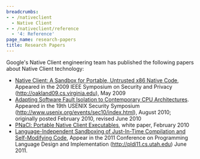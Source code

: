 ```yaml
---
breadcrumbs:
- - /nativeclient
  - Native Client
- - /nativeclient/reference
  - '4: Reference'
page_name: research-papers
title: Research Papers
---
```


Google's Native Client engineering team has published the following papers about
Native Client technology:

*   [Native Client: A Sandbox for Portable, Untrusted x86 Native
            Code](http://static.googleusercontent.com/external_content/untrusted_dlcp/research.google.com/en/us/pubs/archive/34913.pdf),
            Appeared in the 2009 IEEE Symposium on Security and Privacy
            (<http://oakland09.cs.virginia.edu>), May 2009
*   [Adapting Software Fault Isolation to Contemporary CPU
            Architectures](http://static.googleusercontent.com/external_content/untrusted_dlcp/research.google.com/en/us/pubs/archive/35649.pdf).
            Appeared in the 19th USENIX Security Symposium
            (<http://www.usenix.org/events/sec10/index.html>), August 2010;
            originally posted February 2010, revised June 2010
*   [PNaCl: Portable Native Client
            Executables](https://docs.google.com/a/chromium.org/viewer), white
            paper, February 2010
*   [Language-Independent Sandboxing of Just-In-Time Compilation and
            Self-Modifying
            Code](http://static.googleusercontent.com/external_content/untrusted_dlcp/research.google.com/en/us/pubs/archive/37204.pdf),
            Appear in the 2011 Conference on Programming Language Design and
            Implementation (<http://pldi11.cs.utah.edu>) June 2011.